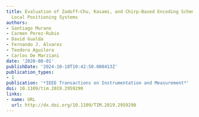 ```yaml
---
title: Evaluation of Zadoff–Chu, Kasami, and Chirp-Based Encoding Schemes for Acoustic
  Local Positioning Systems
authors:
- Santiago Murano
- Carmen Perez-Rubio
- David Gualda
- Fernando J. Alvarez
- Teodoro Aguilera
- Carlos De Marziani
date: '2020-08-01'
publishDate: '2024-10-18T10:42:50.000413Z'
publication_types:
- 1
publication: '*IEEE Transactions on Instrumentation and Measurement*'
doi: 10.1109/tim.2019.2959290
links:
- name: URL
  url: http://dx.doi.org/10.1109/TIM.2019.2959290
---
```

